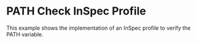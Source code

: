 # PATH Check InSpec Profile

This example shows the implementation of an InSpec profile to verify the PATH variable.
